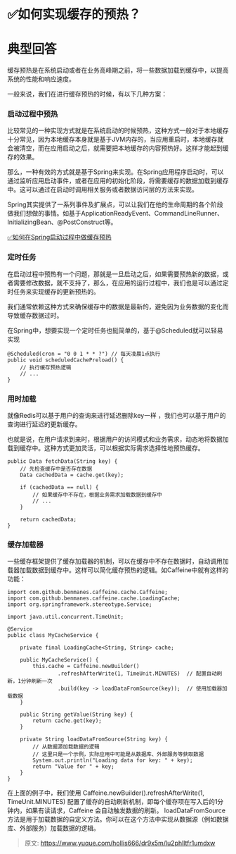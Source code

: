 # ✅如何实现缓存的预热？


# 典型回答

缓存预热是在系统启动或者在业务高峰期之前，将一些数据加载到缓存中，以提高系统的性能和响应速度。

一般来说，我们在进行缓存预热的时候，有以下几种方案：


### 启动过程中预热

比较常见的一种实现方式就是在系统启动的时候预热，这种方式一般对于本地缓存十分常见，因为本地缓存本身就是基于JVM内存的，当应用重启时，本地缓存就会被清空，而在应用启动之后，就需要把本地缓存的内容预热好。这样才能起到缓存的效果。

那么，一种有效的方式就是基于Spring来实现。在Spring应用程序启动时，可以通过监听应用启动事件，或者在应用的初始化阶段，将需要缓存的数据加载到缓存中。这可以通过在启动时调用相关服务或者数据访问层的方法来实现。

Spring其实提供了一系列事件及扩展点，可以让我们在他的生命周期的各个阶段做我们想做的事情。如基于ApplicationReadyEvent、CommandLineRunner、InitializingBean、@PostConstruct等。

[✅如何在Spring启动过程中做缓存预热](https://www.yuque.com/hollis666/dr9x5m/hnprw0zg14t9gbva?view=doc_embed)


### **定时任务**

在启动过程中预热有一个问题，那就是一旦启动之后，如果需要预热新的数据，或者需要修改数据，就不支持了，那么，在应用的运行过程中，我们也是可以通过定时任务来实现缓存的更新预热的。

我们通常依赖这种方式来确保缓存中的数据是最新的，避免因为业务数据的变化而导致缓存数据过时。

在Spring中，想要实现一个定时任务也挺简单的，基于@Scheduled就可以轻易实现

```
@Scheduled(cron = "0 0 1 * * ?") // 每天凌晨1点执行
public void scheduledCachePreload() {
    // 执行缓存预热逻辑
    // ...
}
```



### 用时加载

就像Redis可以基于用户的查询来进行延迟删除key一样 ，我们也可以基于用户的查询进行延迟的更新缓存。

也就是说，在用户请求到来时，根据用户的访问模式和业务需求，动态地将数据加载到缓存中。这种方式更加灵活，可以根据实际需求选择性地预热缓存。

```
public Data fetchData(String key) {
    // 先检查缓存中是否存在数据
    Data cachedData = cache.get(key);

    if (cachedData == null) {
        // 如果缓存中不存在，根据业务需求加载数据到缓存中
        // ...
    }

    return cachedData;
}

```


### 缓存加载器

一些缓存框架提供了缓存加载器的机制，可以在缓存中不存在数据时，自动调用加载器加载数据到缓存中。这样可以简化缓存预热的逻辑。如Caffeine中就有这样的功能：

```
import com.github.benmanes.caffeine.cache.Caffeine;
import com.github.benmanes.caffeine.cache.LoadingCache;
import org.springframework.stereotype.Service;

import java.util.concurrent.TimeUnit;

@Service
public class MyCacheService {

    private final LoadingCache<String, String> cache;

    public MyCacheService() {
        this.cache = Caffeine.newBuilder()
                .refreshAfterWrite(1, TimeUnit.MINUTES)  // 配置自动刷新，1分钟刷新一次
                .build(key -> loadDataFromSource(key));  // 使用加载器加载数据
    }

    public String getValue(String key) {
        return cache.get(key);
    }

    private String loadDataFromSource(String key) {
        // 从数据源加载数据的逻辑
        // 这里只是一个示例，实际应用中可能是从数据库、外部服务等获取数据
        System.out.println("Loading data for key: " + key);
        return "Value for " + key;
    }
}

```

在上面的例子中，我们使用 Caffeine.newBuilder().refreshAfterWrite(1, TimeUnit.MINUTES) 配置了缓存的自动刷新机制，即每个缓存项在写入后的1分钟内，如果有读请求，Caffeine 会自动触发数据的刷新。
loadDataFromSource 方法是用于加载数据的自定义方法。你可以在这个方法中实现从数据源（例如数据库、外部服务）加载数据的逻辑。


> 原文: <https://www.yuque.com/hollis666/dr9x5m/lu2phlltfr1umdxw>